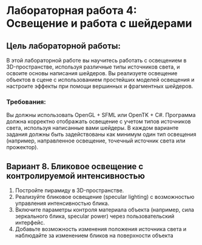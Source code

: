 # Лабораторная работа 4: Освещение и работа с шейдерами
## Цель лабораторной работы:
В этой лабораторной работе вы научитесь работать с освещением в 3D-пространстве,
используя различные типы источников света, и освоите основы написания шейдеров. Вы
реализуете освещение объектов в сцене с использованием простейших моделей
освещения и настроите эффекты при помощи вершинных и фрагментных шейдеров.
### Требования:
Вы должны использовать OpenGL + SFML или OpenTK + C#.
Программа должна корректно отображать освещение с учетом типов источников света,
используя написанные вами шейдеры.
В каждом варианте задания должны быть задействованы как минимум один тип освещения
(например, направленное освещение, точечный источник света или прожектор).

## Вариант 8. Бликовое освещение с контролируемой интенсивностью
1. Постройте пирамиду в 3D-пространстве.
2. Реализуйте бликовое освещение (specular lighting) с возможностью управления
интенсивностью блика.
3. Включите параметры контроля материала объекта (например, сила зеркального блика,
specular power) через пользовательский интерфейс.
4. Добавьте возможность изменения положения источника света и
наблюдайте за изменением бликов на поверхности объекта
